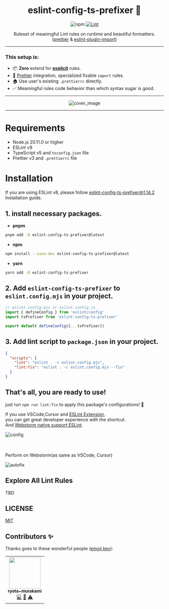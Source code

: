 <div align="center">
<h1>eslint-config-ts-prefixer 🌈</h1>

![npm](https://img.shields.io/npm/dm/eslint-config-ts-prefixer)
[![Lint](https://github.com/laststance/eslint-config-ts-prefixer/actions/workflows/lint.yml/badge.svg)](https://github.com/laststance/eslint-config-ts-prefixer/actions/workflows/lint.yml)

<p>Ruleset of meaningful Lint rules on runtime and beautiful formatters. (<a href="https://prettier.io/">prettier</a> & <a href="https://www.npmjs.com/package/eslint-plugin-import">eslint-plugin-import</a>)
</div>

---

### This setup is:

- 📦 **Zero** extend for [**explicit**](https://github.com/laststance/eslint-config-ts-prefixer/blob/main/eslint.config.mjs) rules.
- 💅 [Prettier](https://prettier.io/) integration, specialized fixable `import` rules.
- 🏠 Use user's existing `.prettierrc` directly.
- ✅ Meamingful rules code behavior than which syntax sugar is good.

---

<p align="center">
  <img src="./assets/eslint.config.js.png" alt="cover_image"/>
</p>

---

# Requirements

- Node.js 20.11.0 or higher
- ESLint v9
- TypeScript v5 and `tsconfig.json` file
- Prettier v3 and `.prettierrc` file

# Installation

If you are using ESLint v8, please follow [eslint-config-ts-prefixer@1.14.2](https://github.com/laststance/eslint-config-ts-prefixer/tree/1.14.2?tab=readme-ov-file#installation) Installation guide.

## 1. install necessary packages.

- **pnpm**

```bash
pnpm add -D eslint-config-ts-prefixer@latest
```

- **npm**

```bash
npm install --save-dev eslint-config-ts-prefixer@latest
```

- **yarn**

```bash
yarn add -D eslint-config-ts-prefixer
```

## 2. Add `eslint-config-ts-prefixer` to `eslint.config.mjs` in your project.

```js
// eslint.config.mjs or eslint.config.js
import { defineConfig } from 'eslint/config'
import tsPrefixer from 'eslint-config-ts-prefixer'

export default defineConfig([...tsPrefixer])
```

## 3. Add lint script to `package.json` in your project.

```json
{
  "scripts": {
    "lint": "eslint . -c eslint.config.mjs",
    "lint:fix": "eslint . -c eslint.config.mjs --fix"
  }
}
```

## That's all, you are ready to use!

just run `npm run lint:fix` to apply this package's configurations! 🎉

If you use VSCode,Cursor and [ESLint Extension](https://marketplace.visualstudio.com/items?itemName=dbaeumer.vscode-eslint),  
you can get great developer experience with the shortcut.  
And [Webstorm native support ESLint](https://www.jetbrains.com/help/webstorm/eslint.html#ws_eslint_configure_run_eslint_on_save).

<div align="left">
  <img src="./assets/extension.png" alt="config"/>
</div>

<br>
<br>

<div align="leftr">
  <p>Perform on Webstorm(as same as VSCode, Cursor)</p>
    <img src="./assets/autofix.gif" alt="autofix" />
</div>

## Explore All Lint Rules

TBD

## LICENSE

[MIT](https://opensource.org/license/mit/)

## Contributors ✨

Thanks goes to these wonderful people ([emoji key](https://allcontributors.org/docs/en/emoji-key)):

<!-- ALL-CONTRIBUTORS-LIST:START - Do not remove or modify this section -->
<!-- prettier-ignore-start -->
<!-- markdownlint-disable -->
<table>
  <tr>
    <td align="center"><a href="http://ryota-murakami.github.io/"><img src="https://avatars1.githubusercontent.com/u/5501268?s=400&u=7bf6b1580b95930980af2588ef0057f3e9ec1ff8&v=4?s=100" width="100px;" alt=""/><br /><sub><b>ryota-murakami</b></sub></a><br /><a href="https://github.com/laststance/create-react-app-vite/commits?author=ryota-murakami" title="Code">💻</a> <a href="https://github.com/laststance/create-react-app-vite/commits?author=ryota-murakami" title="Documentation">📖</a> <a href="https://github.com/laststance/create-react-app-vite/commits?author=ryota-murakami" title="Tests">⚠️</a></td>
  </tr>
</table>

<!-- markdownlint-restore -->
<!-- prettier-ignore-end -->

<!-- ALL-CONTRIBUTORS-LIST:END -->
